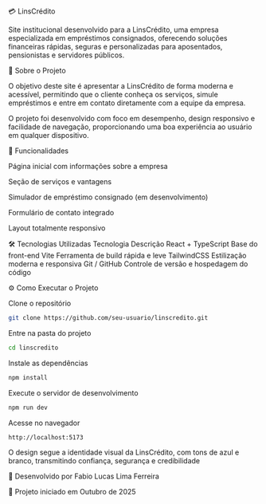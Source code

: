 💳 LinsCrédito

Site institucional desenvolvido para a LinsCrédito, uma empresa especializada em empréstimos consignados, oferecendo soluções financeiras rápidas, seguras e personalizadas para aposentados, pensionistas e servidores públicos.

🚀 Sobre o Projeto

O objetivo deste site é apresentar a LinsCrédito de forma moderna e acessível, permitindo que o cliente conheça os serviços, simule empréstimos e entre em contato diretamente com a equipe da empresa.

O projeto foi desenvolvido com foco em desempenho, design responsivo e facilidade de navegação, proporcionando uma boa experiência ao usuário em qualquer dispositivo.

🧩 Funcionalidades

Página inicial com informações sobre a empresa

Seção de serviços e vantagens

Simulador de empréstimo consignado (em desenvolvimento)

Formulário de contato integrado

Layout totalmente responsivo

🛠️ Tecnologias Utilizadas
Tecnologia	Descrição
React + TypeScript	Base do front-end
Vite	Ferramenta de build rápida e leve
TailwindCSS	Estilização moderna e responsiva
Git / GitHub	Controle de versão e hospedagem do código


⚙️ Como Executar o Projeto

Clone o repositório
```bash
git clone https://github.com/seu-usuario/linscredito.git
```

Entre na pasta do projeto

```bash
cd linscredito
```

Instale as dependências
```bash
npm install
```

Execute o servidor de desenvolvimento
```bash
npm run dev
```

Acesse no navegador
```bash
http://localhost:5173
```
O design segue a identidade visual da LinsCrédito, com tons de azul e branco, transmitindo confiança, segurança e credibilidade

🧠 Desenvolvido por
Fabio Lucas Lima Ferreira

📅 Projeto iniciado em Outubro de 2025
